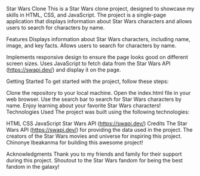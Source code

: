 Star Wars Clone
This is a Star Wars clone project, designed to showcase my skills in HTML, CSS, and JavaScript. The project is a single-page application that displays information about Star Wars characters and allows users to search for characters by name.

Features
Displays information about Star Wars characters, including name, image, and key facts.
Allows users to search for characters by name.

Implements responsive design to ensure the page looks good on different screen sizes.
Uses JavaScript to fetch data from the Star Wars API (https://swapi.dev/) and display it on the page.

Getting Started
To get started with the project, follow these steps:

Clone the repository to your local machine.
Open the index.html file in your web browser.
Use the search bar to search for Star Wars characters by name.
Enjoy learning about your favorite Star Wars characters!
Technologies Used
The project was built using the following technologies:

HTML
CSS
JavaScript
Star Wars API (https://swapi.dev/)
Credits
The Star Wars API (https://swapi.dev/) for providing the data used in the project.
The creators of the Star Wars movies and universe for inspiring this project.
Chinonye Ibeakanma for building this awesome project!

Acknowledgments
Thank you to my friends and family for their support during this project.
Shoutout to the Star Wars fandom for being the best fandom in the galaxy!
